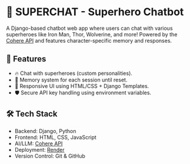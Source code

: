 # 🦸 SUPERCHAT - Superhero Chatbot

A Django-based chatbot web app where users can chat with various superheroes like Iron Man, Thor, Wolverine, and more! Powered by the [Cohere API](https://cohere.com/) and features character-specific memory and responses.

## 🚀 Features

- 🔥 Chat with superheroes (custom personalities).
- 🧠 Memory system for each session until reset.
- 🎨 Responsive UI using HTML/CSS + Django Templates.
- 🛡️ Secure API key handling using environment variables.

## 🛠️ Tech Stack

- Backend: Django, Python
- Frontend: HTML, CSS, JavaScript
- AI/LLM: [Cohere API](https://cohere.com/)
- Deployment: [Render](https://render.com/)
- Version Control: Git & GitHub
